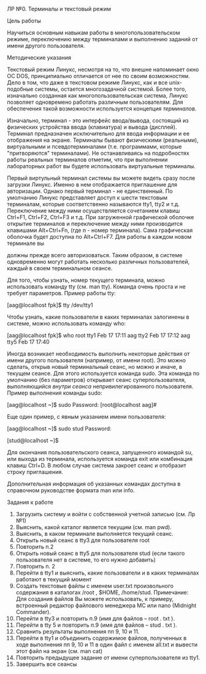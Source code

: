 ﻿ЛР №0. Терминалы и текстовый режим 

Цель работы 

Научиться основным навыкам работы в многопользовательском режиме, переключению между терминалами и выполнению заданий от имени другого пользователя. 

Методические указания 

Текстовый режим Линукс, несмотря на то, что внешне напоминает окно ОС DOS, принципиально отличается от нее по своим возможностям. Дело в том, что даже в текстовом режиме Линукс, как и все unix-подобные системы, остается многозадачной системой. Более того, изначально созданная как  многопользовательская  система,  Линукс  позволяет  одновремено  работать  различным пользователям. Для обеспечения такой возможности используется концепция *терминалов*. 

Изначально, терминал - это интерфейс ввода/вывода, состоящий из физических устройства ввода (клавиатура) и вывода (дисплей). Терминал предназначен исключительно для ввода информации и  ее отображения на  экране.  Терминалы  бывают  физическими  (реальными),  виртуальными  и псевдотерминалами (т.е. программами, которые "притворяются" терминалами). Не останавливаясь на подробностях работы реальных терминалов отметим, что при выполнении лабораторных работ вы будете использовать виртуальные терминалы. 

Первый виртульный терминал системы вы можете видеть сразу после загрузки Линукс. Именно в нем отображается приглашение для авторизации. Однако первый терминал - не единственный. По умолчанию Линукс представляет доступ к шести текстовым терминалам, которые соответственно называются tty1, tty2 и т.д. Переключение между ними осуществляется сочетанием клавиш Ctrl+F1, Ctrl+F2,  Ctrl+F3  и  т.д.  При  загруженной  графической  оболочке  открытие  терминалов  и переключение между ними производится клавишами Alt+Ctrl+Fn, (где n - номер терминала). Сама графическая оболочка будет доступна по Alt+Ctrl+F7. Для работы в каждом новом терминале вы 

должны прежде всего авторизоваться. Таким образом, в системе одновременно могут работать несколько различных пользователей, каждый в своем терминальном сеансе. 

Для того, чтобы узнать, номер текущего терминала, можно использовать команду tty (см. man tty). Команда очень проста и не требует параметров. Пример работы tty: 

[aag@localhost fpk]$ tty /dev/tty1 

Чтобы узнать, какие пользователи в каких терминалах залогинены в системе, можно использовать команду who: 

[aag@localhost fpk]$ who root tty1 Feb 17 17:11 aag tty2 Feb 17 17:12 aag tty5 Feb 17 17:40 

Иногда возникает необходимость выполнить некоторые действия от имени другого пользователя (например, от имени root). Это можно сделать, открыв новый терминальный сеанс, но можно и иначе, в текущем сеансе. Для этого используется команда sudo. Эта команда по умолчанию (без параметров)  открывает  сеанс  суперпользователя,  выполняющийся *внутри сеанса* непривилегированного пользователя. Пример выполнения команды sudo: 

[aag@localhost ~]$ sudo Password: [root@localhost aag]# 

Еще один пример, с явным указанием имени пользователя: 

[aag@localhost ~]$ sudo stud Password: 

[stud@localhost ~]$ 

Для окончания пользовательского сеанса, запущенного командой su, или выхода из терминала, используется команда exit или комбинация клавиш Ctrl+D. В любом случае система закроет сеанс и отобразит строку приглашения. 

Дополнительная информация об указанных командах доступна в справочном руководстве формата man или info. 

Задания к работе 

1. Загрузить систему и войти с собственной учетной записью (см. Лр №1) 
1. Выяснить, какой каталог является текущим (см. man pwd). 
1. Выяснить, в каком терминале выполняется текущий сеанс. 
1. Открыть новый сеанс в tty3 для пользователя root 
1. Повторить п.2 
1. Открыть новый сеанс в tty5 для пользователя stud (если такого пользователя нет в системе, то его нужно добавить) 
1. Повторить п. 2 
1. Перейти в tty1 и выяснить, какие пользователи и в каких терминалах работают в текущий момент 
1. Создать текстовые файлы с именем user.txt произвольного содержания  в каталогах /root , $HOME, /home/stud. Примечание: Для создания файлов Вы можете использовать, к примеру, встроенный редактор файлового менеджера MC или nano (Midnight Commander). 
1. Перейти в tty3 и повторить п.9 (имя для файлов – root . txt ). 
1. Перейти в tty 5 и повторить п.9 (имя для файлов – stud . txt ). 
1. Сравнить результаты выполнения пп 9, 10 и 11. 
1. Перейти в tty1 и объединить содержимое файлов, полученных в ходе выполнения пп 9, 10 и 11 в один файл с именем all.txt и вывести этот файл на экран (см. man cat) 
1. Повторить предыдущее задание от имени суперпользователя из tty1. 
1. Завершить все сеансы 
